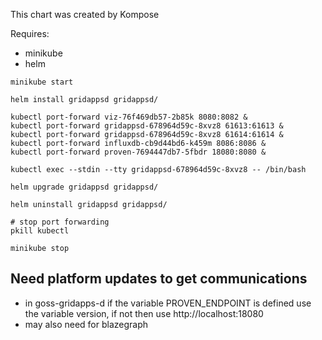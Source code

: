 This chart was created by Kompose

Requires:
  - minikube
  - helm

```
minikube start

helm install gridappsd gridappsd/

kubectl port-forward viz-76f469db57-2b85k 8080:8082 &
kubectl port-forward gridappsd-678964d59c-8xvz8 61613:61613 &
kubectl port-forward gridappsd-678964d59c-8xvz8 61614:61614 &
kubectl port-forward influxdb-cb9d44bd6-k459m 8086:8086 &
kubectl port-forward proven-7694447db7-5fbdr 18080:8080 &

kubectl exec --stdin --tty gridappsd-678964d59c-8xvz8 -- /bin/bash

helm upgrade gridappsd gridappsd/

helm uninstall gridappsd gridappsd/

# stop port forwarding
pkill kubectl

minikube stop
```

## Need platform updates to get communications
  * in goss-gridapps-d if the variable PROVEN_ENDPOINT is defined use the variable version, if not then use http://localhost:18080
  * may also need for blazegraph
